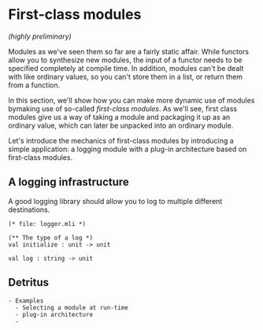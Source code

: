 # First-class modules

_(highly preliminary)_

Modules as we've seen them so far are a fairly static affair.  While
functors allow you to synthesize new modules, the input of a functor
needs to be specified completely at compile time.  In addition,
modules can't be dealt with like ordinary values, so you can't store
them in a list, or return them from a function.

In this section, we'll show how you can make more dynamic use of
modules bymaking use of so-called _first-class modules_.  As we'll
see, first class modules give us a way of taking a module and
packaging it up as an ordinary value, which can later be unpacked into
an ordinary module.

Let's introduce the mechanics of first-class modules by introducing a
simple application: a logging module with a plug-in architecture based
on first-class modules.

## A logging infrastructure

A good logging library should allow you to log to multiple different
destinations.

~~~~~~~~~~~~~~~~~~~~~~~~~~~ { .ocaml }
(* file: logger.mli *)

(** The type of a log *)
val initialize : unit -> unit

val log : string -> unit
~~~~~~~~~~~~~~~~~~~~~~~~~~~




## Detritus

~~~~~~~~~~~~~~~~~~
- Examples
  - Selecting a module at run-time
  - plug-in architecture
  - 
~~~~~~~~~~~~~~~~~~
